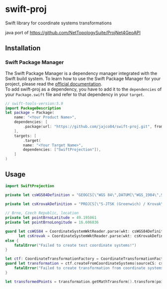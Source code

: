 # swift-proj
Swift library for coordinate systems transformations

java port of https://github.com/NetTopologySuite/ProjNet4GeoAPI

## Installation

### Swift Package Manager
The Swift Package Manager is a dependency manager integrated with the Swift build system. To learn how to use the Swift Package Manager for your project, please read the [official documentation](https://github.com/apple/swift-package-manager/blob/master/Documentation/Usage.md).  
To add swift-proj as a dependency, you have to add it to the `dependencies` of your `Package.swift` file and refer to that dependency in your `target`.

```swift
// swift-tools-version:5.9
import PackageDescription
let package = Package(
    name: "<Your Product Name>",
    dependencies: [
		.package(url: "https://github.com/jajco84/swift-proj.git", from: "0.1.0"))
    ],
    targets: [
        .target(
		name: "<Your Target Name>",
		dependencies: ["SwiftProjection"]),
    ]
)
```

## Usage

```swift
import SwiftProjection

private let csWGS84Definition = "GEOGCS[\"WGS 84\",DATUM[\"WGS_1984\",SPHEROID[\"WGS 84\",6378137,298.257223563,AUTHORITY[\"EPSG\",\"7030\"]],AUTHORITY[\"EPSG\",\"6326\"]],PRIMEM[\"Greenwich\",0,AUTHORITY[\"EPSG\",\"8901\"]],UNIT[\"degree\",0.01745329251994328,AUTHORITY[\"EPSG\",\"9122\"]],AUTHORITY[\"EPSG\",\"4326\"]]"

private let csKrovakDefinition = "PROJCS[\"S-JTSK (Greenwich) / Krovak\",GEOGCS[\"S-JTSK (Greenwich)\",DATUM[\"S_JTSK_Greenwich\",SPHEROID[\"Bessel 1841\",6377397.155,299.1528128,AUTHORITY[\"EPSG\",\"7004\"]],TOWGS84[570.8,85.7,462.8,4.998,1.587,5.261,3.56],AUTHORITY[\"EPSG\",\"6818\"]],PRIMEM[\"Greenwich\",0,AUTHORITY[\"EPSG\",\"8901\"]],UNIT[\"degree\",0.0174532925199432958,AUTHORITY[\"EPSG\",\"9122\"]],AUTHORITY[\"EPSG\",\"4818\"]],PROJECTION[\"Krovak\"],PARAMETER[\"latitude_of_center\",49.5],PARAMETER[\"longitude_of_center\",24.83333333333333],PARAMETER[\"X_Scale\",-1],PARAMETER[\"Y_Scale\",1],PARAMETER[\"XY_Plane_Rotation\",90],PARAMETER[\"azimuth\",30.28813975277778],PARAMETER[\"pseudo_standard_parallel_1\",78.5],PARAMETER[\"scale_factor\",0.9999],PARAMETER[\"false_easting\",0],PARAMETER[\"false_northing\",0],UNIT[\"metre\",1,AUTHORITY[\"EPSG\",\"9001\"]],AUTHORITY[\"EPSG\",\"102067\"]]"
    
// Brno, Czech Republic, location
private let pointBrnoLatitude = 49.195061
private let pointBrnoLongitude = 16.606836

guard let csWGS84 = CoordinateSystemWktReader.parse(wkt: csWGS84Definition) as? ICoordinateSystem,
      let csKrovak = CoordinateSystemWktReader.parse(wkt: csKrovakDefinition) as? ICoordinateSystem
else {
    fatalError("Failed to create test coordinate systems!")
}

let ctf: CoordinateTransformationFactory = CoordinateTransformationFactory()
guard let transformation = ctf.createFromCoordinateSystems(sourceCS: csWGS84, csKrovak) else {
    fatalError("Failed to create transformation from coordinate systems!")
}

let transformedPoints = transformation.getMathTransform().transform(point: [pointBrnoLatitude, pointBrnoLongitude])
```
